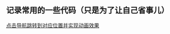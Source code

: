 ## 记录常用的一些代码（只是为了让自己省事儿）

[点击导航跳转到对应位置并实现动画效果](https://github.com/mlmalei/common/blob/master/javascript/%E5%AF%BC%E8%88%AA.md)
